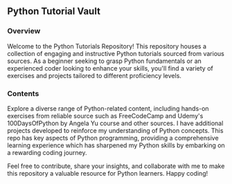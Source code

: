 ## Python Tutorial Vault

### Overview

Welcome to the Python Tutorials Repository! This repository houses a collection of engaging and instructive Python tutorials sourced from various sources. As a beginner seeking to grasp Python fundamentals or an experienced coder looking to enhance your skills, you'll find a variety of exercises and projects tailored to different proficiency levels.

### Contents
Explore a diverse range of Python-related content, including hands-on exercises from reliable source such as FreeCodeCamp and Udemy's 100DaysOfPython by Angela Yu course and other sources. I have additional projects developed to reinforce my understanding of Python concepts. This repo has key aspects of Python programming, providing a comprehensive learning experience which has sharpened my Python skills by embarking on a rewarding coding journey.

Feel free to contribute, share your insights, and collaborate with me to make this repository a valuable resource for Python learners. Happy coding!








